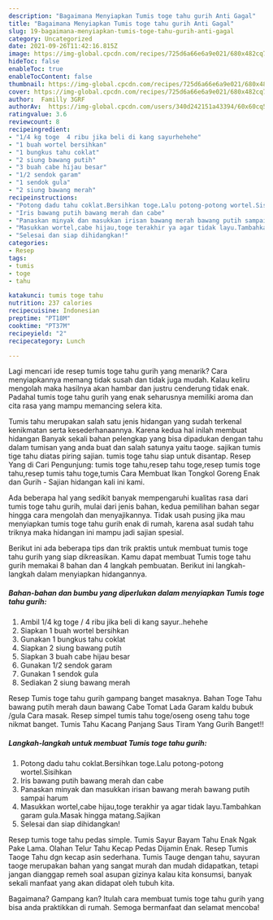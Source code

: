 ```yaml
---
description: "Bagaimana Menyiapkan Tumis toge tahu gurih Anti Gagal"
title: "Bagaimana Menyiapkan Tumis toge tahu gurih Anti Gagal"
slug: 19-bagaimana-menyiapkan-tumis-toge-tahu-gurih-anti-gagal
category: Uncategorized
date: 2021-09-26T11:42:16.815Z
image: https://img-global.cpcdn.com/recipes/725d6a66e6a9e021/680x482cq70/tumis-toge-tahu-gurih-foto-resep-utama.jpg
hideToc: false
enableToc: true
enableTocContent: false
thumbnail: https://img-global.cpcdn.com/recipes/725d6a66e6a9e021/680x482cq70/tumis-toge-tahu-gurih-foto-resep-utama.jpg
cover: https://img-global.cpcdn.com/recipes/725d6a66e6a9e021/680x482cq70/tumis-toge-tahu-gurih-foto-resep-utama.jpg
author:  Familly 3GRF
authorAv:  https://img-global.cpcdn.com/users/340d242151a43394/60x60cq50/avatar.jpg
ratingvalue: 3.6
reviewcount: 8
recipeingredient:
- "1/4 kg toge  4 ribu jika beli di kang sayurhehehe"
- "1 buah wortel bersihkan"
- "1 bungkus tahu coklat"
- "2 siung bawang putih"
- "3 buah cabe hijau besar"
- "1/2 sendok garam"
- "1 sendok gula"
- "2 siung bawang merah"
recipeinstructions:
- "Potong dadu tahu coklat.Bersihkan toge.Lalu potong-potong wortel.Sisihkan"
- "Iris bawang putih bawang merah dan cabe"
- "Panaskan minyak dan masukkan irisan bawang merah bawang putih sampai harum"
- "Masukkan wortel,cabe hijau,toge terakhir ya agar tidak layu.Tambahkan garam gula.Masak hingga matang.Sajikan"
- "Selesai dan siap dihidangkan!"
categories:
- Resep
tags:
- tumis
- toge
- tahu

katakunci: tumis toge tahu 
nutrition: 237 calories
recipecuisine: Indonesian
preptime: "PT18M"
cooktime: "PT37M"
recipeyield: "2"
recipecategory: Lunch

---
```



Lagi mencari ide resep tumis toge tahu gurih yang menarik? Cara menyiapkannya memang tidak susah dan tidak juga mudah. Kalau keliru mengolah maka hasilnya akan hambar dan justru cenderung tidak enak. Padahal tumis toge tahu gurih yang enak seharusnya memiliki aroma dan cita rasa yang mampu memancing selera kita.


Tumis tahu merupakan salah satu jenis hidangan yang sudah terkenal kenikmatan serta kesederhanaannya. Karena kedua hal inilah membuat hidangan Banyak sekali bahan pelengkap yang bisa dipadukan dengan tahu dalam tumisan yang anda buat dan salah satunya yaitu taoge. sajikan tumis tige tahu diatas piring sajian. tumis toge tahu siap untuk disantap. Resep Yang di Cari Pengunjung: tumis toge tahu,resep tahu toge,resep tumis toge tahu,resep tumis tahu toge,tumis Cara Membuat Ikan Tongkol Goreng Enak dan Gurih - Sajian hidangan kali ini kami.

Ada beberapa hal yang sedikit banyak mempengaruhi kualitas rasa dari tumis toge tahu gurih, mulai dari jenis bahan, kedua pemilihan bahan segar hingga cara mengolah dan menyajikannya. Tidak usah pusing jika mau menyiapkan tumis toge tahu gurih enak di rumah, karena asal sudah tahu triknya maka hidangan ini mampu jadi sajian spesial.


Berikut ini ada beberapa tips dan trik praktis untuk membuat tumis toge tahu gurih yang siap dikreasikan. Kamu dapat membuat Tumis toge tahu gurih memakai 8 bahan dan 4 langkah pembuatan. Berikut ini langkah-langkah dalam menyiapkan hidangannya.

<!--inarticleads1-->

##### Bahan-bahan dan bumbu yang diperlukan dalam menyiapkan Tumis toge tahu gurih:

1. Ambil 1/4 kg toge / 4 ribu jika beli di kang sayur..hehehe
1. Siapkan 1 buah wortel bersihkan
1. Gunakan 1 bungkus tahu coklat
1. Siapkan 2 siung bawang putih
1. Siapkan 3 buah cabe hijau besar
1. Gunakan 1/2 sendok garam
1. Gunakan 1 sendok gula
1. Sediakan 2 siung bawang merah


Resep Tumis toge tahu gurih gampang banget masaknya. Bahan Toge Tahu bawang putih merah daun bawang Cabe Tomat Lada Garam kaldu bubuk /gula Cara masak. Resep simpel tumis tahu toge/oseng oseng tahu toge nikmat banget. Tumis Tahu Kacang Panjang Saus Tiram Yang Gurih Banget!! 

<!--inarticleads2-->

##### Langkah-langkah untuk membuat Tumis toge tahu gurih:

1. Potong dadu tahu coklat.Bersihkan toge.Lalu potong-potong wortel.Sisihkan
1. Iris bawang putih bawang merah dan cabe
1. Panaskan minyak dan masukkan irisan bawang merah bawang putih sampai harum
1. Masukkan wortel,cabe hijau,toge terakhir ya agar tidak layu.Tambahkan garam gula.Masak hingga matang.Sajikan
1. Selesai dan siap dihidangkan!

Resep tumis toge tahu pedas simple. Tumis Sayur Bayam Tahu Enak Ngak Pake Lama. Olahan Telur Tahu Kecap Pedas Dijamin Enak. Resep Tumis Taoge Tahu dgn kecap asin sederhana. Tumis Tauge dengan tahu, sayuran taoge merupakan bahan yang sangat murah dan mudah didapatkan, tetapi jangan dianggap remeh soal asupan gizinya kalau kita konsumsi, banyak sekali manfaat yang akan didapat oleh tubuh kita. 

Bagaimana? Gampang kan? Itulah cara membuat tumis toge tahu gurih yang bisa anda praktikkan di rumah. Semoga bermanfaat dan selamat mencoba!
